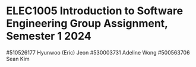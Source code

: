 # ELEC1005 Introduction to Software Engineering Group Assignment, Semester 1 2024
#510526177 Hyunwoo (Eric) Jeon
#530003731 Adeline Wong
#500563706 Sean Kim
